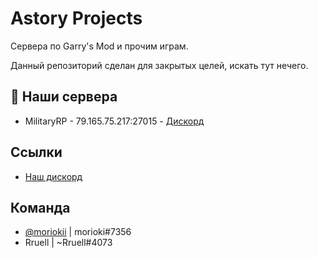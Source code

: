
# Astory Projects

Сервера по Garry's Mod и прочим играм.

Данный репозиторий сделан для закрытых целей, искать тут нечего.

## 🚀 Наши сервера
- MilitaryRP - 79.165.75.217:27015 - [Дискорд](https://discord.gg/ftwKcAWdgA)

## Ссылки

 - [Наш дискорд](https://discord.gg/ftwKcAWdgA)

## Команда

- [@moriokii](https://www.github.com/moriokii) | morioki#7356
- Rruell | ~Rruell#4073

